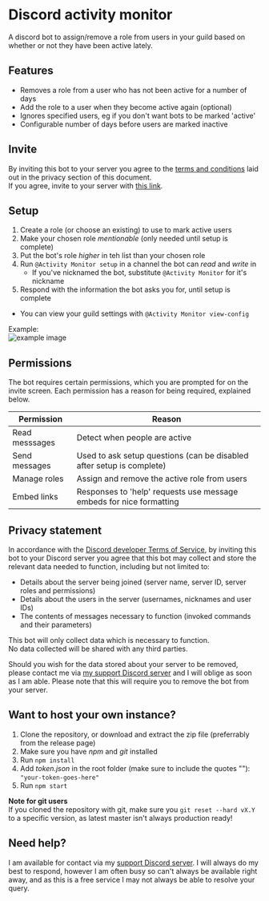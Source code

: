 # Discord activity monitor

<!--summary-->
A discord bot to assign/remove a role from users in your guild based on whether or not they have been active lately.
<!--/summary-->

## Features

<!--features-->
- Removes a role from a user who has not been active for a number of days
- Add the role to a user when they become active again (optional)
- Ignores specified users, eg if you don't want bots to be marked 'active'
- Configurable number of days before users are marked inactive
<!--/features-->

## Invite

By inviting this bot to your server you agree to the [terms and conditions](#privacy-statement) laid out in the privacy section of this document.  
If you agree, invite to your server with [this link](https://discordapp.com/oauth2/authorize?client_id=337005754684932098&scope=bot&permissions=0x10004c00).

## Setup

1. Create a role (or choose an existing) to use to mark active users
2. Make your chosen role *mentionable* (only needed until setup is complete)
3. Put the bot's role *higher* in teh list than your chosen role
4. Run `@Activity Monitor setup` in a channel the bot can *read* and *write* in
	- If you've nicknamed the bot, substitute `@Activity Monitor` for it's nickname
5. Respond with the information the bot asks you for, until setup is complete

- You can view your guild settings with `@Activity Monitor view-config`

Example:  
![example image](http://i.imgur.com/3W8jN4I.png)

## Permissions

The bot requires certain permissions, which you are prompted for on the invite screen.
Each permission has a reason for being required, explained below.

| Permission     | Reason                                                                |
|----------------|-----------------------------------------------------------------------|
| Read messsages | Detect when people are active                                         |
| Send messages  | Used to ask setup questions (can be disabled after setup is complete) |
| Manage roles   | Assign and remove the active role from users                          |
| Embed links    | Responses to 'help' requests use message embeds for nice formatting   |

## Privacy statement

In accordance with the [Discord developer Terms of Service](https://discordapp.com/developers/docs/legal), by inviting this bot to your Discord server you agree that this bot may collect and store the relevant data needed to function, including but not limited to:

- Details about the server being joined (server name, server ID, server roles and permissions)  
- Details about the users in the server (usernames, nicknames and user IDs)  
- The contents of messages necessary to function (invoked commands and their parameters)  

This bot will only collect data which is necessary to function.  
No data collected will be shared with any third parties.  

Should you wish for the data stored about your server to be removed, please contact me via [my support Discord server](https://discordapp.com/invite/SSkbwSJ) and I will oblige as soon as I am able. Please note that this will require you to remove the bot from your server.

## Want to host your own instance?

1. Clone the repository, or download and extract the zip file (preferrably from the release page)
2. Make sure you have *npm* and *git* installed
3. Run `npm install`
4. Add *token.json* in the root folder (make sure to include the quotes ""): `"your-token-goes-here"`
5. Run `npm start`

**Note for git users**  
If you cloned the repository with git, make sure you `git reset --hard vX.Y` to a specific version, as latest master isn't always production ready!

## Need help?

I am available for contact via my [support Discord server](https://discordapp.com/invite/SSkbwSJ). I will always do my best to respond, however I am often busy so can't always be available right away, and as this is a free service I may not always be able to resolve your query.
